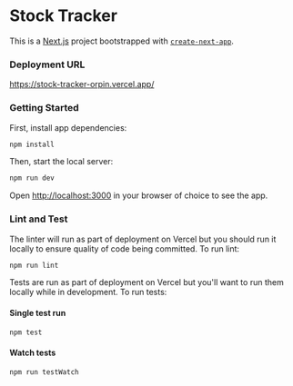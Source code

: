 # Stock Tracker

This is a [Next.js](https://nextjs.org/) project bootstrapped with [`create-next-app`](https://github.com/vercel/next.js/tree/canary/packages/create-next-app).

### Deployment URL

https://stock-tracker-orpin.vercel.app/

### Getting Started

First, install app dependencies:

```bash
npm install
```

Then, start the local server:

```bash
npm run dev
```

Open [http://localhost:3000](http://localhost:3000) in your browser of choice to see the app.

### Lint and Test

The linter will run as part of deployment on Vercel but you should run it locally to ensure quality of code being committed. To run lint:

```bash
npm run lint
```

Tests are run as part of deployment on Vercel but you'll want to run them locally while in development. To run tests:

#### Single test run

```bash
npm test
```

#### Watch tests

```bash
npm run testWatch
```
